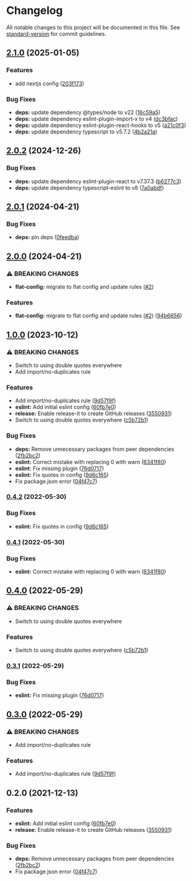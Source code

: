 # Changelog

All notable changes to this project will be documented in this file. See [standard-version](https://github.com/conventional-changelog/standard-version) for commit guidelines.

## [2.1.0](https://github.com/InformaticsMatters/eslint-config-squonk/compare/v2.0.2...v2.1.0) (2025-01-05)


### Features

* add nextjs config ([203f173](https://github.com/InformaticsMatters/eslint-config-squonk/commit/203f173f0b2a984fd47a750a89b3ab84da826fd5))


### Bug Fixes

* **deps:** update dependency @types/node to v22 ([16c59a5](https://github.com/InformaticsMatters/eslint-config-squonk/commit/16c59a5dfb9dca6ba292f777d4010739b01156e1))
* **deps:** update dependency eslint-plugin-import-x to v4 ([dc3bfac](https://github.com/InformaticsMatters/eslint-config-squonk/commit/dc3bfac6ccc2e7d0ec947b286e73cf706cc35c3c))
* **deps:** update dependency eslint-plugin-react-hooks to v5 ([a21c0f3](https://github.com/InformaticsMatters/eslint-config-squonk/commit/a21c0f3256cc0468def33d414d40568677bac7b6))
* **deps:** update dependency typescript to v5.7.2 ([4b2a21a](https://github.com/InformaticsMatters/eslint-config-squonk/commit/4b2a21a723197de66355c23527223b149b7671a6))

## [2.0.2](https://github.com/InformaticsMatters/eslint-config-squonk/compare/v2.0.1...v2.0.2) (2024-12-26)


### Bug Fixes

* **deps:** update dependency eslint-plugin-react to v7.37.3 ([b6277c3](https://github.com/InformaticsMatters/eslint-config-squonk/commit/b6277c39687196860de86a707395d3c9f71574a2))
* **deps:** update dependency typescript-eslint to v8 ([7a0abdf](https://github.com/InformaticsMatters/eslint-config-squonk/commit/7a0abdf8fab14a21fa9bbd5226ca7cd5b51eb927))

## [2.0.1](https://github.com/InformaticsMatters/eslint-config-squonk/compare/v2.0.0...v2.0.1) (2024-04-21)


### Bug Fixes

* **deps:** pin deps ([0feedba](https://github.com/InformaticsMatters/eslint-config-squonk/commit/0feedba6a90a046bc6b058456608eeb7c74de7ad))

## [2.0.0](https://github.com/InformaticsMatters/eslint-config-squonk/compare/v1.0.0...v2.0.0) (2024-04-21)


### ⚠ BREAKING CHANGES

* **flat-config:** migrate to flat config and update rules ([#2](https://github.com/InformaticsMatters/eslint-config-squonk/issues/2))

### Features

* **flat-config:** migrate to flat config and update rules ([#2](https://github.com/InformaticsMatters/eslint-config-squonk/issues/2)) ([94b6656](https://github.com/InformaticsMatters/eslint-config-squonk/commit/94b66566289618e3d63e2dcf5b3813597e9c7570))

## [1.0.0](https://github.com/InformaticsMatters/eslint-config-squonk/compare/v0.4.2...v1.0.0) (2023-10-12)


### ⚠ BREAKING CHANGES

* Switch to using double quotes everywhere
* Add import/no-duplicates rule

### Features

* Add import/no-duplicates rule ([9d57f9f](https://github.com/InformaticsMatters/eslint-config-squonk/commit/9d57f9fb727cb2596911fe4e990df1bec279abeb))
* **eslint:** Add initial eslint config ([60fb7e0](https://github.com/InformaticsMatters/eslint-config-squonk/commit/60fb7e02cb4facbcf7e8913d7a5afb99cabaef26))
* **release:** Enable release-it to create GitHub releases ([3550931](https://github.com/InformaticsMatters/eslint-config-squonk/commit/355093115d96f0d0056338a0c5372bab68f93f39))
* Switch to using double quotes everywhere ([c5b72b1](https://github.com/InformaticsMatters/eslint-config-squonk/commit/c5b72b13fd5a340550e0aedf64ef1fc9be8fc091))


### Bug Fixes

* **deps:** Remove unnecessary packages from peer dependencies ([2fb2bc2](https://github.com/InformaticsMatters/eslint-config-squonk/commit/2fb2bc24dfb172c53263575e7b7a994750cbaef7))
* **eslint:** Correct mistake with replacing 0 with warn ([6341f80](https://github.com/InformaticsMatters/eslint-config-squonk/commit/6341f80f424783d945cded37f0602b8c6f740687))
* **eslint:** Fix missing plugin ([76d0717](https://github.com/InformaticsMatters/eslint-config-squonk/commit/76d07174f1d87d97f215265b203514daf9191d67))
* **eslint:** Fix quotes in config ([9d6c165](https://github.com/InformaticsMatters/eslint-config-squonk/commit/9d6c165bb09d21d2c127e9c428312d93e6934d54))
* Fix package.json error ([04f47c7](https://github.com/InformaticsMatters/eslint-config-squonk/commit/04f47c7d8b15d360cff3e98a36f159412aca50e8))

### [0.4.2](https://github.com/InformaticsMatters/eslint-config-squonk/compare/0.4.1...0.4.2) (2022-05-30)


### Bug Fixes

* **eslint:** Fix quotes in config ([9d6c165](https://github.com/InformaticsMatters/eslint-config-squonk/commit/9d6c165bb09d21d2c127e9c428312d93e6934d54))

### [0.4.1](https://github.com/InformaticsMatters/eslint-config-squonk/compare/0.4.0...0.4.1) (2022-05-30)


### Bug Fixes

* **eslint:** Correct mistake with replacing 0 with warn ([6341f80](https://github.com/InformaticsMatters/eslint-config-squonk/commit/6341f80f424783d945cded37f0602b8c6f740687))

## [0.4.0](https://github.com/InformaticsMatters/eslint-config-squonk/compare/0.3.1...0.4.0) (2022-05-29)


### ⚠ BREAKING CHANGES

* Switch to using double quotes everywhere

### Features

* Switch to using double quotes everywhere ([c5b72b1](https://github.com/InformaticsMatters/eslint-config-squonk/commit/c5b72b13fd5a340550e0aedf64ef1fc9be8fc091))

### [0.3.1](https://github.com/InformaticsMatters/eslint-config-squonk/compare/0.3.0...0.3.1) (2022-05-29)


### Bug Fixes

* **eslint:** Fix missing plugin ([76d0717](https://github.com/InformaticsMatters/eslint-config-squonk/commit/76d07174f1d87d97f215265b203514daf9191d67))

## [0.3.0](https://github.com/InformaticsMatters/eslint-config-squonk/compare/0.2.0...0.3.0) (2022-05-29)


### ⚠ BREAKING CHANGES

* Add import/no-duplicates rule

### Features

* Add import/no-duplicates rule ([9d57f9f](https://github.com/InformaticsMatters/eslint-config-squonk/commit/9d57f9fb727cb2596911fe4e990df1bec279abeb))

## 0.2.0 (2021-12-13)


### Features

* **eslint:** Add initial eslint config ([60fb7e0](https://github.com/InformaticsMatters/eslint-config-squonk/commit/60fb7e02cb4facbcf7e8913d7a5afb99cabaef26))
* **release:** Enable release-it to create GitHub releases ([3550931](https://github.com/InformaticsMatters/eslint-config-squonk/commit/355093115d96f0d0056338a0c5372bab68f93f39))


### Bug Fixes

* **deps:** Remove unnecessary packages from peer dependencies ([2fb2bc2](https://github.com/InformaticsMatters/eslint-config-squonk/commit/2fb2bc24dfb172c53263575e7b7a994750cbaef7))
* Fix package.json error ([04f47c7](https://github.com/InformaticsMatters/eslint-config-squonk/commit/04f47c7d8b15d360cff3e98a36f159412aca50e8))
